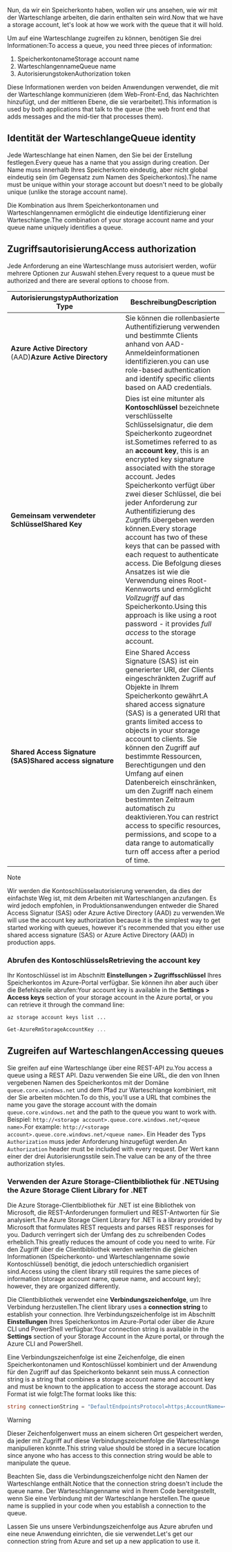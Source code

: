 <span data-ttu-id="9182d-101">Nun, da wir ein Speicherkonto haben, wollen wir uns ansehen, wie wir mit der Warteschlange arbeiten, die darin enthalten sein wird.</span><span class="sxs-lookup"><span data-stu-id="9182d-101">Now that we have a storage account, let's look at how we work with the queue that it will hold.</span></span>

<span data-ttu-id="9182d-102">Um auf eine Warteschlange zugreifen zu können, benötigen Sie drei Informationen:</span><span class="sxs-lookup"><span data-stu-id="9182d-102">To access a queue, you need three pieces of information:</span></span>

 1. <span data-ttu-id="9182d-103">Speicherkontoname</span><span class="sxs-lookup"><span data-stu-id="9182d-103">Storage account name</span></span>
 2. <span data-ttu-id="9182d-104">Warteschlangenname</span><span class="sxs-lookup"><span data-stu-id="9182d-104">Queue name</span></span>
 3. <span data-ttu-id="9182d-105">Autorisierungstoken</span><span class="sxs-lookup"><span data-stu-id="9182d-105">Authorization token</span></span>

<span data-ttu-id="9182d-106">Diese Informationen werden von beiden Anwendungen verwendet, die mit der Warteschlange kommunizieren (dem Web-Front-End, das Nachrichten hinzufügt, und der mittleren Ebene, die sie verarbeitet).</span><span class="sxs-lookup"><span data-stu-id="9182d-106">This information is used by both applications that talk to the queue (the web front end that adds messages and the mid-tier that processes them).</span></span>

## <a name="queue-identity"></a><span data-ttu-id="9182d-107">Identität der Warteschlange</span><span class="sxs-lookup"><span data-stu-id="9182d-107">Queue identity</span></span>

<span data-ttu-id="9182d-108">Jede Warteschlange hat einen Namen, den Sie bei der Erstellung festlegen.</span><span class="sxs-lookup"><span data-stu-id="9182d-108">Every queue has a name that you assign during creation.</span></span> <span data-ttu-id="9182d-109">Der Name muss innerhalb Ihres Speicherkonto eindeutig, aber nicht global eindeutig sein (im Gegensatz zum Namen des Speicherkontos).</span><span class="sxs-lookup"><span data-stu-id="9182d-109">The name must be unique within your storage account but doesn't need to be globally unique (unlike the storage account name).</span></span>

<span data-ttu-id="9182d-110">Die Kombination aus Ihrem Speicherkontonamen und Warteschlangennamen ermöglicht die eindeutige Identifizierung einer Warteschlange.</span><span class="sxs-lookup"><span data-stu-id="9182d-110">The combination of your storage account name and your queue name uniquely identifies a queue.</span></span>

## <a name="access-authorization"></a><span data-ttu-id="9182d-111">Zugriffsautorisierung</span><span class="sxs-lookup"><span data-stu-id="9182d-111">Access authorization</span></span>

<span data-ttu-id="9182d-112">Jede Anforderung an eine Warteschlange muss autorisiert werden, wofür mehrere Optionen zur Auswahl stehen.</span><span class="sxs-lookup"><span data-stu-id="9182d-112">Every request to a queue must be authorized and there are several options to choose from.</span></span>

| <span data-ttu-id="9182d-113">Autorisierungstyp</span><span class="sxs-lookup"><span data-stu-id="9182d-113">Authorization Type</span></span> | <span data-ttu-id="9182d-114">Beschreibung</span><span class="sxs-lookup"><span data-stu-id="9182d-114">Description</span></span> |
|--------------------|-------------|
| <span data-ttu-id="9182d-115">**Azure Active Directory** (AAD)</span><span class="sxs-lookup"><span data-stu-id="9182d-115">**Azure Active Directory**</span></span> | <span data-ttu-id="9182d-116">Sie können die rollenbasierte Authentifizierung verwenden und bestimmte Clients anhand von AAD-Anmeldeinformationen identifizieren.</span><span class="sxs-lookup"><span data-stu-id="9182d-116">you can use role-based authentication and identify specific clients based on AAD credentials.</span></span> |
| <span data-ttu-id="9182d-117">**Gemeinsam verwendeter Schlüssel**</span><span class="sxs-lookup"><span data-stu-id="9182d-117">**Shared Key**</span></span> | <span data-ttu-id="9182d-118">Dies ist eine mitunter als **Kontoschlüssel** bezeichnete verschlüsselte Schlüsselsignatur, die dem Speicherkonto zugeordnet ist.</span><span class="sxs-lookup"><span data-stu-id="9182d-118">Sometimes referred to as an **account key**, this is an encrypted key signature associated with the storage account.</span></span> <span data-ttu-id="9182d-119">Jedes Speicherkonto verfügt über zwei dieser Schlüssel, die bei jeder Anforderung zur Authentifizierung des Zugriffs übergeben werden können.</span><span class="sxs-lookup"><span data-stu-id="9182d-119">Every storage account has two of these keys that can be passed with each request to authenticate access.</span></span> <span data-ttu-id="9182d-120">Die Befolgung dieses Ansatzes ist wie die Verwendung eines Root-Kennworts und ermöglicht _Vollzugriff_ auf das Speicherkonto.</span><span class="sxs-lookup"><span data-stu-id="9182d-120">Using this approach is like using a root password - it provides _full access_ to the storage account.</span></span> |
| <span data-ttu-id="9182d-121">**Shared Access Signature (SAS)**</span><span class="sxs-lookup"><span data-stu-id="9182d-121">**Shared access signature**</span></span> | <span data-ttu-id="9182d-122">Eine Shared Access Signature (SAS) ist ein generierter URI, der Clients eingeschränkten Zugriff auf Objekte in Ihrem Speicherkonto gewährt.</span><span class="sxs-lookup"><span data-stu-id="9182d-122">A shared access signature (SAS) is a generated URI that grants limited access to objects in your storage account to clients.</span></span> <span data-ttu-id="9182d-123">Sie können den Zugriff auf bestimmte Ressourcen, Berechtigungen und den Umfang auf einen Datenbereich einschränken, um den Zugriff nach einem bestimmten Zeitraum automatisch zu deaktivieren.</span><span class="sxs-lookup"><span data-stu-id="9182d-123">You can restrict access to specific resources, permissions, and scope to a data range to automatically turn off access after a period of time.</span></span>  |

> [!NOTE]
> <span data-ttu-id="9182d-124">Wir werden die Kontoschlüsselautorisierung verwenden, da dies der einfachste Weg ist, mit dem Arbeiten mit Warteschlangen anzufangen. Es wird jedoch empfohlen, in Produktionsanwendungen entweder die Shared Access Signatur (SAS) oder Azure Active Directory (AAD) zu verwenden.</span><span class="sxs-lookup"><span data-stu-id="9182d-124">We will use the account key authorization because it is the simplest way to get started working with queues, however it's recommended that you either use shared access signature (SAS) or Azure Active Directory (AAD) in production apps.</span></span>

### <a name="retrieving-the-account-key"></a><span data-ttu-id="9182d-125">Abrufen des Kontoschlüssels</span><span class="sxs-lookup"><span data-stu-id="9182d-125">Retrieving the account key</span></span>
 
<span data-ttu-id="9182d-126">Ihr Kontoschlüssel ist im Abschnitt **Einstellungen > Zugriffsschlüssel** Ihres Speicherkontos im Azure-Portal verfügbar. Sie können ihn aber auch über die Befehlszeile abrufen:</span><span class="sxs-lookup"><span data-stu-id="9182d-126">Your account key is available in the **Settings > Access keys** section of your storage account in the Azure portal, or you can retrieve it through the command line:</span></span>

```azurecli
az storage account keys list ...
```

```powershell
Get-AzureRmStorageAccountKey ...
```

## <a name="accessing-queues"></a><span data-ttu-id="9182d-127">Zugreifen auf Warteschlangen</span><span class="sxs-lookup"><span data-stu-id="9182d-127">Accessing queues</span></span>

<span data-ttu-id="9182d-128">Sie greifen auf eine Warteschlange über eine REST-API zu.</span><span class="sxs-lookup"><span data-stu-id="9182d-128">You access a queue using a REST API.</span></span> <span data-ttu-id="9182d-129">Dazu verwenden Sie eine URL, die den von Ihnen vergebenen Namen des Speicherkontos mit der Domäne `queue.core.windows.net` und dem Pfad zur Warteschlange kombiniert, mit der Sie arbeiten möchten.</span><span class="sxs-lookup"><span data-stu-id="9182d-129">To do this, you'll use a URL that combines the name you gave the storage account with the domain `queue.core.windows.net` and the path to the queue you want to work with.</span></span> <span data-ttu-id="9182d-130">Beispiel: `http://<storage account>.queue.core.windows.net/<queue name>`.</span><span class="sxs-lookup"><span data-stu-id="9182d-130">For example: `http://<storage account>.queue.core.windows.net/<queue name>`.</span></span> <span data-ttu-id="9182d-131">Ein Header des Typs `Authorization` muss jeder Anforderung hinzugefügt werden.</span><span class="sxs-lookup"><span data-stu-id="9182d-131">An `Authorization` header must be included with every request.</span></span> <span data-ttu-id="9182d-132">Der Wert kann einer der drei Autorisierungsstile sein.</span><span class="sxs-lookup"><span data-stu-id="9182d-132">The value can be any of the three authorization styles.</span></span>

### <a name="using-the-azure-storage-client-library-for-net"></a><span data-ttu-id="9182d-133">Verwenden der Azure Storage-Clientbibliothek für .NET</span><span class="sxs-lookup"><span data-stu-id="9182d-133">Using the Azure Storage Client Library for .NET</span></span>

<span data-ttu-id="9182d-134">Die Azure Storage-Clientbibliothek für .NET ist eine Bibliothek von Microsoft, die REST-Anforderungen formuliert und REST-Antworten für Sie analysiert.</span><span class="sxs-lookup"><span data-stu-id="9182d-134">The Azure Storage Client Library for .NET is a library provided by Microsoft that formulates REST requests and parses REST responses for you.</span></span> <span data-ttu-id="9182d-135">Dadurch verringert sich der Umfang des zu schreibenden Codes erheblich.</span><span class="sxs-lookup"><span data-stu-id="9182d-135">This greatly reduces the amount of code you need to write.</span></span> <span data-ttu-id="9182d-136">Für den Zugriff über die Clientbibliothek werden weiterhin die gleichen Informationen (Speicherkonto- und Warteschlangenname sowie Kontoschlüssel) benötigt, die jedoch unterschiedlich organisiert sind.</span><span class="sxs-lookup"><span data-stu-id="9182d-136">Access using the client library still requires the same pieces of information (storage account name, queue name, and account key); however, they are organized differently.</span></span>

<span data-ttu-id="9182d-137">Die Clientbibliothek verwendet eine **Verbindungszeichenfolge**, um Ihre Verbindung herzustellen.</span><span class="sxs-lookup"><span data-stu-id="9182d-137">The client library uses a **connection string** to establish your connection.</span></span> <span data-ttu-id="9182d-138">Ihre Verbindungszeichenfolge ist im Abschnitt **Einstellungen** Ihres Speicherkontos im Azure-Portal oder über die Azure CLI und PowerShell verfügbar.</span><span class="sxs-lookup"><span data-stu-id="9182d-138">Your connection string is available in the **Settings** section of your Storage Account in the Azure portal, or through the Azure CLI and PowerShell.</span></span>

<span data-ttu-id="9182d-139">Eine Verbindungszeichenfolge ist eine Zeichenfolge, die einen Speicherkontonamen und Kontoschlüssel kombiniert und der Anwendung für den Zugriff auf das Speicherkonto bekannt sein muss.</span><span class="sxs-lookup"><span data-stu-id="9182d-139">A connection string is a string that combines a storage account name and account key and must be known to the application to access the storage account.</span></span> <span data-ttu-id="9182d-140">Das Format ist wie folgt:</span><span class="sxs-lookup"><span data-stu-id="9182d-140">The format looks like this:</span></span>

```csharp
string connectionString = "DefaultEndpointsProtocol=https;AccountName=<your storage account name>;AccountKey=<your key>;EndpointSuffix=core.windows.net"
```

> [!WARNING]
> <span data-ttu-id="9182d-141">Dieser Zeichenfolgenwert muss an einem sicheren Ort gespeichert werden, da jeder mit Zugriff auf diese Verbindungszeichenfolge die Warteschlange manipulieren könnte.</span><span class="sxs-lookup"><span data-stu-id="9182d-141">This string value should be stored in a secure location since anyone who has access to this connection string would be able to manipulate the queue.</span></span>

<span data-ttu-id="9182d-142">Beachten Sie, dass die Verbindungszeichenfolge nicht den Namen der Warteschlange enthält.</span><span class="sxs-lookup"><span data-stu-id="9182d-142">Notice that the connection string doesn't include the queue name.</span></span> <span data-ttu-id="9182d-143">Der Warteschlangenname wird in Ihrem Code bereitgestellt, wenn Sie eine Verbindung mit der Warteschlange herstellen.</span><span class="sxs-lookup"><span data-stu-id="9182d-143">The queue name is supplied in your code when you establish a connection to the queue.</span></span>

<span data-ttu-id="9182d-144">Lassen Sie uns unsere Verbindungszeichenfolge aus Azure abrufen und eine neue Anwendung einrichten, die sie verwendet.</span><span class="sxs-lookup"><span data-stu-id="9182d-144">Let's get our connection string from Azure and set up a new application to use it.</span></span>